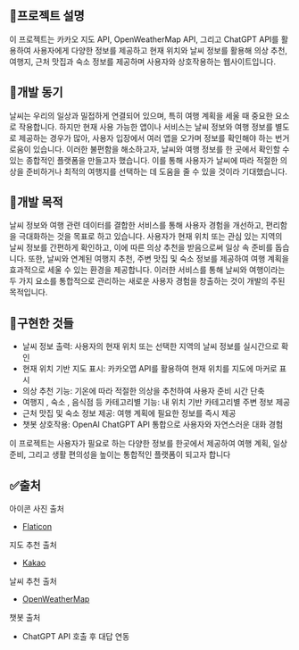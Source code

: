 
## 🎯프로젝트 설명
이 프로젝트는 카카오 지도 API, OpenWeatherMap API, 그리고 ChatGPT API를 활용하여 사용자에게 다양한 정보를 제공하고 현재 위치와 날씨 정보를 활용해 의상 추천, 여행지, 근처 맛집과 숙소 정보를 제공하며 사용자와 상호작용하는 웹사이트입니다.

## 🚀개발 동기
날씨는 우리의 일상과 밀접하게 연결되어 있으며, 특히 여행 계획을 세울 때 중요한 요소로 작용합니다. 하지만 현재 사용 가능한 앱이나 서비스는 날씨 정보와 여행 정보를 별도로 제공하는 경우가 많아, 사용자 입장에서 여러 앱을 오가며 정보를 확인해야 하는 번거로움이 있습니다. 이러한 불편함을 해소하고자, 날씨와 여행 정보를 한 곳에서 확인할 수 있는 종합적인 플랫폼을 만들고자 했습니다. 이를 통해 사용자가 날씨에 따라 적절한 의상을 준비하거나 최적의 여행지를 선택하는 데 도움을 줄 수 있을 것이라 기대했습니다.

## 📝개발 목적
날씨 정보와 여행 관련 데이터를 결합한 서비스를 통해 사용자 경험을 개선하고, 편리함을 극대화하는 것을 목표로 하고 있습니다. 사용자가 현재 위치 또는 관심 있는 지역의 날씨 정보를 간편하게 확인하고, 이에 따른 의상 추천을 받음으로써 일상 속 준비를 돕습니다. 또한, 날씨와 연계된 여행지 추천, 주변 맛집 및 숙소 정보를 제공하여 여행 계획을 효과적으로 세울 수 있는 환경을 제공합니다. 이러한 서비스를 통해 날씨와 여행이라는 두 가지 요소를 통합적으로 관리하는 새로운 사용자 경험을 창출하는 것이 개발의 주된 목적입니다.

## 🔧구현한 것들
- 날씨 정보 출력: 사용자의 현재 위치 또는 선택한 지역의 날씨 정보를 실시간으로 확인
- 현재 위치 기반 지도 표시: 카카오맵 API를 활용하여 현재 위치를 지도에 마커로 표시
- 의상 추천 기능: 기온에 따라 적절한 의상을 추천하여 사용자 준비 시간 단축
- 여행지 , 숙소 , 음식점 등 카테고리별 기능: 내 위치 기반 카테고리별 주변 정보 제공
- 근처 맛집 및 숙소 정보 제공: 여행 계획에 필요한 정보를 즉시 제공
- 챗봇 상호작용: OpenAI ChatGPT API 통합으로 사용자와 자연스러운 대화 경험

이 프로젝트는 사용자가 필요로 하는 다양한 정보를 한곳에서 제공하여 여행 계획, 일상 준비, 그리고 생활 편의성을 높이는 통합적인 플랫폼이 되고자 합니다
## ✅출처
아이콘 사진 출처
- [Flaticon](https://www.flaticon.com)

지도 추천 출처
- [Kakao](https://map.kakao.com)

날씨 추천 출처
- [OpenWeatherMap](https://openweathermap.org)

챗봇 출처
- ChatGPT API 호출 후 대답 연동
